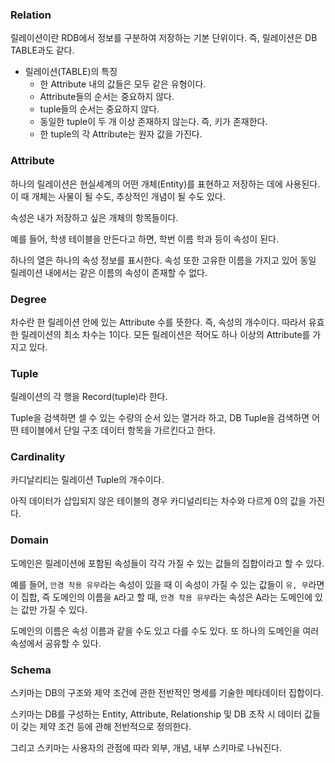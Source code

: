 ### Relation

릴레이션이란 RDB에서 정보를 구분하여 저장하는 기본 단위이다. 즉, 릴레이션은 DB TABLE과도 같다.

- 릴레이션(TABLE)의 특징
  - 한 Attribute 내의 값들은 모두 같은 유형이다.
  - Attribute들의 순서는 중요하지 않다.
  - tuple들의 순서는 중요하지 않다.
  - 동일한 tuple이 두 개 이상 존재하지 않는다. 즉, 키가 존재한다.
  - 한 tuple의 각 Attribute는 원자 값을 가진다.

### Attribute

하나의 릴레이션은 현실세계의 어떤 개체(Entity)를 표현하고 저장하는 데에 사용된다. 이 때 개체는 사물이 될 수도, 추상적인 개념이 될 수도 있다.

속성은 내가 저장하고 싶은 개체의 항목들이다.

예를 들어, 학생 테이블을 만든다고 하면, 학번 이름 학과 등이 속성이 된다.

하나의 열은 하나의 속성 정보를 표시한다. 속성 또한 고유한 이름을 가지고 있어 동일 릴레이션 내에서는 같은 이름의 속성이 존재할 수 없다.

### Degree 

차수란 한 릴레이션 안에 있는 Attribute 수를 뜻한다. 즉, 속성의 개수이다.
따라서 유효한 릴레이션의 최소 차수는 1이다. 모든 릴레이션은 적어도 하나 이상의 Attribute를 가지고 있다.

### Tuple 

릴레이션의 각 행을 Record(tuple)라 한다.

Tuple을 검색하면 셀 수 있는 수량의 순서 있는 열거라 하고, DB Tuple을 검색하면 어떤 테이블에서 단일 구조 데이터 항목을 가르킨다고 한다.


### Cardinality

카디날리티는 릴레이션 Tuple의 개수이다.

아직 데이터가 삽입되지 않은 테이블의 경우 카디널리티는 차수와 다르게 0의 값을 가진다.

### Domain

도메인은 릴레이션에 포함된 속성들이 각각 가질 수 있는 값들의 집합이라고 할 수 있다.

예를 들어, `안경 착용 유무`라는 속성이 있을 때 이 속성이 가질 수 있는 값들이 `유, 무`라면 이 집합, 즉 도메인의 이름을 `A`라고 할 때,
`안경 착용 유무`라는 속성은 A라는 도메인에 있는 값만 가질 수 있다.

도메인의 이름은 속성 이름과 같을 수도 있고 다를 수도 있다. 또 하나의 도메인을 여러 속성에서 공유할 수 있다.

### Schema

스키마는 DB의 구조와 제약 조건에 관한 전반적인 명세를 기술한 메타데이터 집합이다.

스키마는 DB를 구성하는 Entity, Attribute, Relationship 및 DB 조작 시 데이터 값들이 갖는 제약 조건 등에 관해 전반적으로 정의한다.

그리고 스키마는 사용자의 관점에 따라 외부, 개념, 내부 스키마로 나눠진다.